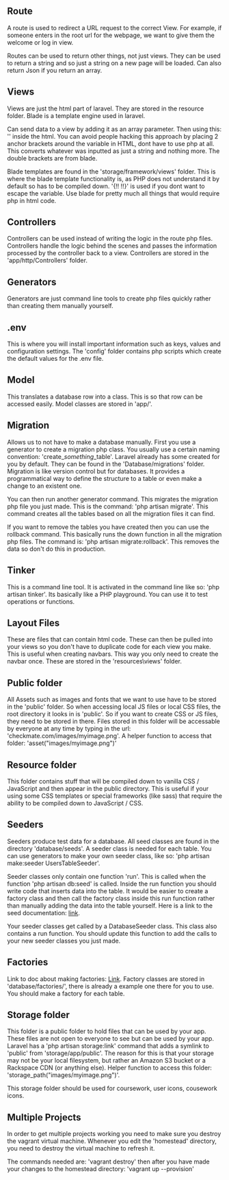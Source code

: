 Route
-------
A route is used to redirect a URL request to the correct View. For example, if someone enters in the root url for the webpage, we want to give them the welcome or log in view.

Routes can be used to return other things, not just views. They can be used to return a string and so just a string on a new page will be loaded. Can also return Json if you return an array.

Views
-------
Views are just the html part of laravel. They are stored in the resource folder.
Blade is a template engine used in laravel.

Can send data to a view by adding it as an array parameter. Then using this: '<?= $param; ?>' inside the html. You can avoid people hacking this approach by placing 2 anchor brackets around the variable in HTML, dont have to use php at all. This converts whatever was inputted as just a string and nothing more. The double brackets are from blade. 

Blade templates are found in the 'storage/framework/views' folder. This is where the blade template functionality is, as PHP does not understand it by default so has to be compiled down. '{!! !!}' is used if you dont want to escape the variable. Use blade for pretty much all things that would require php in html code.

Controllers
-------
Controllers can be used instead of writing the logic in the route php files. Controllers handle the logic behind the scenes and passes the information processed by the controller back to a view. Controllers are stored in the 'app/http/Controllers' folder.

Generators
-------
Generators are just command line tools to create php files quickly rather than creating them manually yourself.

.env
-------
This is where you will install important information such as keys, values and configuration settings. The 'config' folder contains php scripts which create the default values for the .env file.

Model
-------
This translates a database row into a class.
This is so that row can be accessed easily. Model classes are stored in 'app/'.

Migration
-------
Allows us to not have to make a database manually. First you use a generator to create a migration php class. You usually use a certain naming convention: 'create_*something*_table'. Laravel already has some created for you by default. They can be found in the 'Database/migrations' folder. Migration is like version control but for databases. It provides a programmatical way to define the structure to a table or even make a change to an existent one. 

You can then run another generator command. This migrates the migration php file you just made. This is the command: 'php artisan migrate'. This command creates all the tables based on all the migration files it can find.

If you want to remove the tables you have created then you can use the rollback command. This basically runs the down function in all the migration php files.
The command is: 'php artisan migrate:rollback'. This removes the data so don't do this in production.

Tinker
-------
This is a command line tool. It is activated in the command line like so: 'php artisan tinker'. Its basically like a PHP playground. You can use it to test operations or functions.

Layout Files
-------
These are files that can contain html code.
These can then be pulled into your views so you don't have to duplicate code for each view you make. This is useful when creating navbars. This way you only need to create the navbar once. These are stored in the 'resources\views' folder.

Public folder
-------
All Assets such as images and fonts that we want to use have to be stored in the 'public' folder. So when accessing local JS files or local CSS files, the root directory it looks in is 'public'. So if you want to create CSS or JS files, they need to be stored in there. Files stored in this folder will be accessable by everyone at any time by typing in the url: 'checkmate.com/images/myimage.png'. A helper function to access that folder: 'asset("images/myimage.png")'

Resource folder
-------
This folder contains stuff that will be compiled down to vanilla CSS / JavaScript and then appear in the public directory. This is useful if your using some CSS templates or special frameworks (like sass) that require the ability to be compiled down to JavaScript / CSS.

Seeders
-------
Seeders produce test data for a database. All seed classes are found in the directory 'database/seeds'. A seeder class is needed for each table. You can use generators to make your own seeder class, like so: 'php artisan make:seeder UsersTableSeeder'.

Seeder classes only contain one function 'run'. This is called when the function 'php artisan db:seed' is called. Inside the run function you should write code that inserts data into the table. It would be easier to create a factory class and then call the factory class inside this run function rather than manually adding the data into the table yourself. Here is a link to the seed documentation: [link]( https://laravel.com/docs/master/seeding).

Your seeder classes get called by a DatabaseSeeder class. This class also contains a run function. You should update this function to add the calls to your new seeder classes you just made.

Factories
-------
Link to doc about making factories: [Link](https://laravel.com/docs/master/database-testing#writing-factories).
Factory classes are stored in 'database/factories/', there is already a example one there for you to use. You should make a factory for each table.

Storage folder
-------
This folder is a public folder to hold files that can be used by your app. These files are not open to everyone to see but can be used by your app. Laravel has a 'php artisan storage:link' command that adds a symlink to 'public' from 'storage/app/public'. The reason for this is that your storage may not be your local filesystem, but rather an Amazon S3 bucket or a Rackspace CDN (or anything else). Helper function to access this folder: 'storage_path("images/myimage.png")'.

This storage folder should be used for coursework, user icons, cousework icons.

Multiple Projects
-------
In order to get multiple projects working you need to make sure you destroy the vagrant virtual machine. Whenever you edit the 'homestead' directory, you need to destroy the virtual machine to refresh it. 

The commands needed are: 'vagrant destroy' then after you have made your changes to the homestead directory: 'vagrant up --provision'